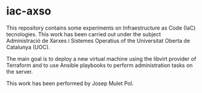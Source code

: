 # iac-axso

This repository contains some experiments on Infraestructure as Code (IaC) tecnologies. This work has been carried out under the subject Administració de Xarxes i Sistemes Operatius of the Universitat Oberta de Catalunya (UOC).

The main goal is to deploy a new virtual machine using the libvirt provider of Terraform and to use Ansible playbooks to perform administration tasks on the server.

This work has been performed by Josep Mulet Pol.